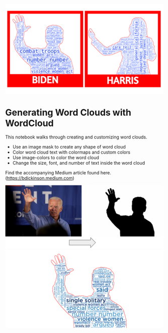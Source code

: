 <a href="https://bdickinson.medium.com">
<img src="photos/biden-harris.png" /> </a>

# Generating Word Clouds with WordCloud

This notebook walks through creating and customizing word clouds.
- Use an image mask to create any shape of word cloud
- Color word cloud text with colormaps and custom colors 
-  Use image-colors to color the word cloud
- Change the size, font, and number of text inside the word cloud

Find the accompanying Medium article found here. (https://bdickinson.medium.com)


<img src="images/biden.PNG"/>
<img src="wordclouds/biden_wordcloud.png"/>

